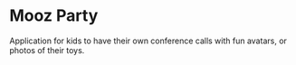 # Mooz Party

Application for kids to have their own conference calls with fun avatars, or photos of their toys.

